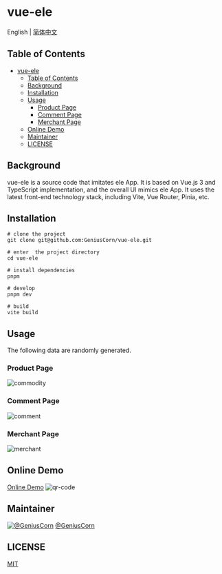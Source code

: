 # vue-ele

English | [简体中文](README_zh-cn.md)

## Table of Contents

- [vue-ele](#vue-ele)
  - [Table of Contents](#table-of-contents)
  - [Background](#background)
  - [Installation](#installation)
  - [Usage](#usage)
    - [Product Page](#product-page)
    - [Comment Page](#comment-page)
    - [Merchant Page](#merchant-page)
  - [Online Demo](#online-demo)
  - [Maintainer](#maintainer)
  - [LICENSE](#license)

## Background

vue-ele is a source code that imitates ele App. It is based on Vue.js 3 and TypeScript implementation, and the overall
UI mimics ele App. It uses the latest front-end technology stack, including Vite, Vue Router, Pinia, etc.

## Installation

```shell
# clone the project
git clone git@github.com:GeniusCorn/vue-ele.git

# enter  the project directory
cd vue-ele

# install dependencies
pnpm

# develop
pnpm dev

# build
vite build
```

## Usage

The following data are randomly generated.

### Product Page

![commodity](./screenshot/commodity.png)

### Comment Page

![comment](./screenshot/comment.png)

### Merchant Page

![merchant](./screenshot/merchant.png)

## Online Demo

[Online Demo](http://ele.nicecorn.com/)
![qr-code](./screenshot/qr-code.png)

## Maintainer

[![@GeniusCorn](https://avatars.githubusercontent.com/u/12198452?s=150&v=4)](https://github.com/GeniusCorn)
[@GeniusCorn](https://github.com/GeniusCorn)

## LICENSE

[MIT](LICENSE)

